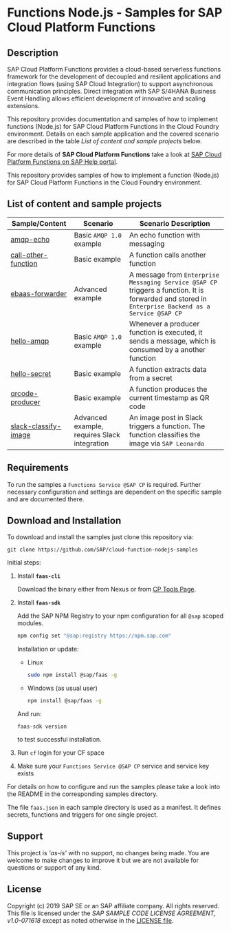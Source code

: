 # Functions Node.js - Samples for SAP Cloud Platform Functions

## Description
SAP Cloud Platform Functions provides a cloud-based serverless functions framework for the development of decoupled and resilient applications and integration flows (using SAP Cloud Integration) to support asynchronous communication principles.
Direct integration with SAP S/4HANA Business Event Handling allows efficient development of innovative and scaling extensions.

This repository provides documentation and samples of how to implement functions (Node.js) for SAP Cloud Platform Functions in the Cloud Foundry environment. Details on each sample application and the covered scenario are described in the table _List of content and sample projects_ below.

For more details of **SAP Cloud Platform Functions** take a look at [SAP Cloud Platform Functions on SAP Help portal](https://help.sap.com/viewer/product/SAP_FUNCTIONS/Cloud/en-US).

This repository provides samples of how to implement a function (Node.js) for SAP Cloud Platform Functions in the Cloud Foundry environment.

## List of content and sample projects

|Sample/Content|Scenario|Scenario Description|
|---|---|---|
|[amqp-echo](./examples/amqp-echo)| Basic `AMQP 1.0` example | An echo function with messaging |
|[call-other-function](./examples/call-other-function)| Basic example | A function calls another function |
|[ebaas-forwarder](./examples/ebaas-forwarder) | Advanced example | A message from `Enterprise Messaging Service @SAP CP` triggers a function. It is forwarded and stored in `Enterprise Backend as a Service @SAP CP`  |
|[hello-amqp](./examples/hello-amqp) | Basic `AMQP 1.0` example | Whenever a producer function is executed, it sends a message, which is consumed by a another function |
|[hello-secret](./examples/hello-secret) | Basic example | A function extracts data from a secret |
|[qrcode-producer](./examples/qrcode-producer)| Basic example | A function produces the current timestamp as QR code |
|[slack-classify-image](./examples/slack-classify-image)| Advanced example, requires Slack integration | An image post in Slack triggers a function. The function classifies the image via `SAP Leonardo` |

## Requirements
To run the samples a `Functions Service @SAP CP` is required.
Further necessary configuration and settings are dependent on the specific sample and are documented there.

## Download and Installation
To download and install the samples just clone this repository via:
```
git clone https://github.com/SAP/cloud-function-nodejs-samples
```

Initial steps:

1. Install __`faas-cli`__

   Download the binary either from Nexus or from [CP Tools Page](https://tools.hana.ondemand.com/#cloud).

2. Install __`faas-sdk`__

   Add the SAP NPM Registry to your npm configuration for all `@sap` scoped modules.
   ```bash
   npm config set "@sap:registry https://npm.sap.com"
   ```

   Installation or update:
   * Linux
     ```bash
     sudo npm install @sap/faas -g
     ```
   * Windows (as usual user)
     ```bash
     npm install @sap/faas -g
     ```

    And run:
    ```
    faas-sdk version
    ```
    to test successful installation.

2. Run `cf` login for your CF space
3. Make sure your `Functions Service @SAP CP` service and service key exists

For details on how to configure and run the samples please take a look into the README in the corresponding samples directory.

The file `faas.json` in each sample directory is used as a manifest. It defines secrets, functions and triggers
for one single project.

## Support
This project is _'as-is'_ with no support, no changes being made.
You are welcome to make changes to improve it but we are not available for questions or support of any kind.

## License
Copyright (c) 2019 SAP SE or an SAP affiliate company. All rights reserved.
This file is licensed under the _SAP SAMPLE CODE LICENSE AGREEMENT, v1.0-071618_ except as noted otherwise in the [LICENSE file](./LICENSE.txt).
